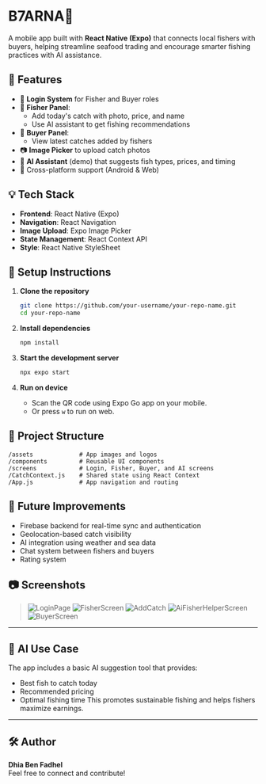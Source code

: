 
# B7ARNA📱

A mobile app built with **React Native (Expo)** that connects local fishers with buyers, helping streamline seafood trading and encourage smarter fishing practices with AI assistance.

## 🌊 Features

- 🔐 **Login System** for Fisher and Buyer roles
- 🎣 **Fisher Panel**:
  - Add today's catch with photo, price, and name
  - Use AI assistant to get fishing recommendations
- 🛒 **Buyer Panel**:
  - View latest catches added by fishers
- 📷 **Image Picker** to upload catch photos
- 🧠 **AI Assistant** (demo) that suggests fish types, prices, and timing
- 📱 Cross-platform support (Android & Web)

## 💡 Tech Stack

- **Frontend**: React Native (Expo)
- **Navigation**: React Navigation
- **Image Upload**: Expo Image Picker
- **State Management**: React Context API
- **Style**: React Native StyleSheet

## 🚀 Setup Instructions

1. **Clone the repository**
   ```bash
   git clone https://github.com/your-username/your-repo-name.git
   cd your-repo-name
   ```

2. **Install dependencies**
   ```bash
   npm install
   ```

3. **Start the development server**
   ```bash
   npx expo start
   ```

4. **Run on device**
   - Scan the QR code using Expo Go app on your mobile.
   - Or press `w` to run on web.

## 📂 Project Structure

```
/assets             # App images and logos
/components         # Reusable UI components
/screens            # Login, Fisher, Buyer, and AI screens
/CatchContext.js    # Shared state using React Context
/App.js             # App navigation and routing
```

## 🔮 Future Improvements

- Firebase backend for real-time sync and authentication
- Geolocation-based catch visibility
- AI integration using weather and sea data
- Chat system between fishers and buyers
- Rating system

## 📷 Screenshots

>![LoginPage](image.png) 
> ![FisherScreen](image-1.png)
>![AddCatch](image-2.png)
>![AiFisherHelperScreen](image-3.png)
>![BuyerScreen](image-4.png)

---

## 🧠 AI Use Case

The app includes a basic AI suggestion tool that provides:
- Best fish to catch today
- Recommended pricing
- Optimal fishing time
This promotes sustainable fishing and helps fishers maximize earnings.

---

## 🛠️ Author

**Dhia Ben Fadhel**  
Feel free to connect and contribute!
